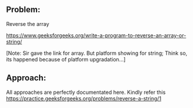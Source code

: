 ## Problem: 
Reverse the array

https://www.geeksforgeeks.org/write-a-program-to-reverse-an-array-or-string/

[Note: Sir gave the link for array. But platform showing for string; Think so, its happened because of platform upgradation...]


## Approach:

All approaches are perfectly documentated here. Kindly refer this  https://practice.geeksforgeeks.org/problems/reverse-a-string/1

